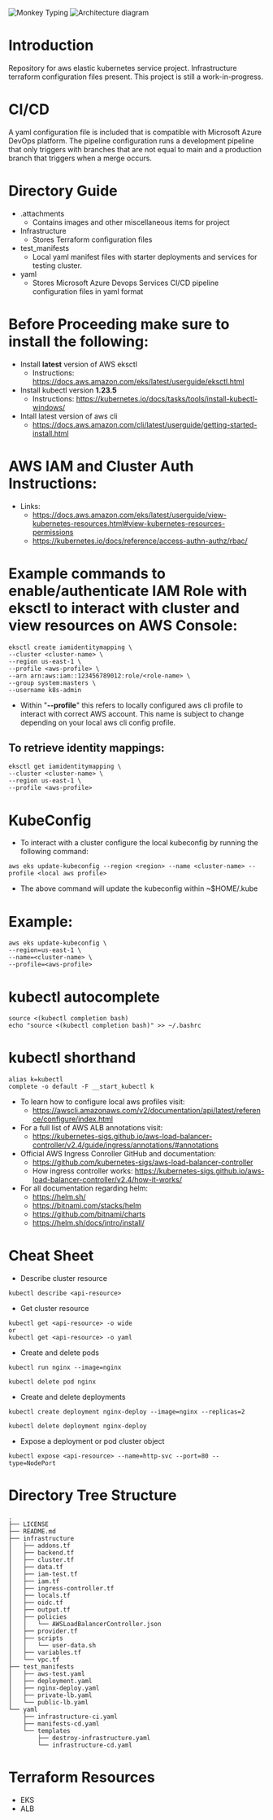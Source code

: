 <!-- Logos -->
<!-- ![Tomcat image](/.attachments/tomcat-logo.png =250x200) -->
![Monkey Typing](/.attachments/monkey.gif)
![Architecture diagram](/.attachments/eks-project.png)

<!-- Intro -->
# Introduction
Repository for aws elastic kubernetes service project. Infrastructure terraform configuration files present. This project is still a work-in-progress.

# CI/CD
A yaml configuration file is included that is compatible with Microsoft Azure DevOps platform. The pipeline configuration runs a development pipeline that only triggers with branches that are not equal to main and a production branch that triggers when a merge occurs.

<!-- Dir Summary -->
# Directory Guide
* .attachments
  * Contains images and other miscellaneous items for project
* Infrastructure
    * Stores Terraform configuration files
* test_manifests
  * Local yaml manifest files with starter deployments and services for testing cluster.
* yaml
    * Stores Microsoft Azure Devops Services CI/CD pipeline configuration files in yaml format

# Before Proceeding make sure to install the following:
* Install **latest** version of AWS eksctl
  * Instructions: https://docs.aws.amazon.com/eks/latest/userguide/eksctl.html
* Install kubectl version **1.23.5**
  * Instructions: https://kubernetes.io/docs/tasks/tools/install-kubectl-windows/
* Intall latest version of aws cli
  * https://docs.aws.amazon.com/cli/latest/userguide/getting-started-install.html

# AWS IAM and Cluster Auth Instructions:
* Links:
  * https://docs.aws.amazon.com/eks/latest/userguide/view-kubernetes-resources.html#view-kubernetes-resources-permissions
  * https://kubernetes.io/docs/reference/access-authn-authz/rbac/
# Example commands to enable/authenticate IAM Role with eksctl to interact with cluster and view resources on AWS Console:
```
eksctl create iamidentitymapping \
--cluster <cluster-name> \
--region us-east-1 \
--profile <aws-profile> \
--arn arn:aws:iam::123456789012:role/<role-name> \
--group system:masters \
--username k8s-admin
```
* Within "**--profile**" this refers to locally configured aws cli profile to interact with correct AWS account. This name is subject to change depending on your local aws cli config profile.
## To retrieve identity mappings:
```
eksctl get iamidentitymapping \
--cluster <cluster-name> \
--region us-east-1 \
--profile <aws-profile>
```

<!-- kubeconfig commands -->
# KubeConfig
* To interact with a cluster configure the local kubeconfig by running the following command:
```
aws eks update-kubeconfig --region <region> --name <cluster-name> --profile <local aws profile>
```
* The above command will update the kubeconfig within ~$HOME/.kube

# Example:
```
aws eks update-kubeconfig \
--region=us-east-1 \
--name=<cluster-name> \
--profile=<aws-profile>
```

# kubectl autocomplete
```
source <(kubectl completion bash)
echo "source <(kubectl completion bash)" >> ~/.bashrc
```
# kubectl shorthand
```
alias k=kubectl
complete -o default -F __start_kubectl k
```
* To learn how to configure local aws profiles visit: 
   *  https://awscli.amazonaws.com/v2/documentation/api/latest/reference/configure/index.html
* For a full list of AWS ALB annotations visit: 
   * https://kubernetes-sigs.github.io/aws-load-balancer-controller/v2.4/guide/ingress/annotations/#annotations
* Official AWS Ingress Conroller GitHub and documentation: 
   * https://github.com/kubernetes-sigs/aws-load-balancer-controller
   * How ingress controller works: https://kubernetes-sigs.github.io/aws-load-balancer-controller/v2.4/how-it-works/
* For all documentation regarding helm:
  * https://helm.sh/
  * https://bitnami.com/stacks/helm
  * https://github.com/bitnami/charts
  * https://helm.sh/docs/intro/install/

# Cheat Sheet
* Describe cluster resource
```
kubectl describe <api-resource>
```
* Get cluster resource
```
kubectl get <api-resource> -o wide
or
kubectl get <api-resource> -o yaml
```
* Create and delete pods
```
kubectl run nginx --image=nginx

kubectl delete pod nginx
```
* Create and delete deployments
```
kubectl create deployment nginx-deploy --image=nginx --replicas=2

kubectl delete deployment nginx-deploy
```
* Expose a deployment or pod cluster object
```
kubectl expose <api-resource> --name=http-svc --port=80 --type=NodePort
```

<!-- Dir Tree Structure -->
# Directory Tree Structure

```
.
├── LICENSE
├── README.md
├── infrastructure
│   ├── addons.tf
│   ├── backend.tf
│   ├── cluster.tf
│   ├── data.tf
│   ├── iam-test.tf
│   ├── iam.tf
│   ├── ingress-controller.tf
│   ├── locals.tf
│   ├── oidc.tf
│   ├── output.tf
│   ├── policies
│   │   └── AWSLoadBalancerController.json
│   ├── provider.tf
│   ├── scripts
│   │   └── user-data.sh
│   ├── variables.tf
│   └── vpc.tf
├── test_manifests
│   ├── aws-test.yaml
│   ├── deployment.yaml
│   ├── nginx-deploy.yaml
│   ├── private-lb.yaml
│   └── public-lb.yaml
└── yaml
    ├── infrastructure-ci.yaml
    ├── manifests-cd.yaml
    └── templates
        ├── destroy-infrastructure.yaml
        └── infrastructure-cd.yaml
```

# Terraform Resources
* EKS
* ALB